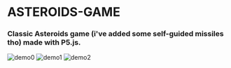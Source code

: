 # ASTEROIDS-GAME
### Classic Asteroids game (i've added some self-guided missiles tho) made with P5.js. 

![demo0](https://user-images.githubusercontent.com/28541613/35411172-0e95d762-0218-11e8-8534-028f24fb79c6.png)
![demo1](https://user-images.githubusercontent.com/28541613/35411177-13df37a4-0218-11e8-87e6-c3320abc0207.png)
![demo2](https://user-images.githubusercontent.com/28541613/35411178-14027368-0218-11e8-923d-92e0cd488c4b.png)
